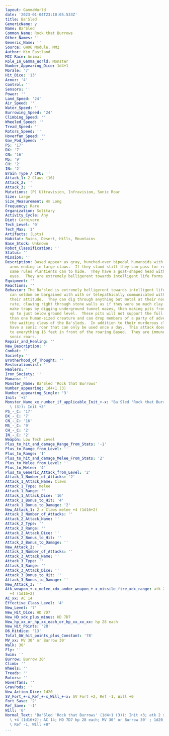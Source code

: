 ```yaml
---
layout: GammaWorld
date: '2023-01-04T23:10:05.533Z'
title: Ba'Sled
GenericName: y
Name: Ba'Sled
Common_Name: Rock that Burrows
Other_Names: ''
Generic_Name: ''
Source: GW06 Module, MM2
Author: Kim Eastland
MCC Race: Animal
Role_In_Gamma_World: Monster
Number_Appearing_Dice: 1d4+1
Morale: '7'
Hit_Dice: '13'
Armor: '4'
Control: ''
Sensors: ''
Power: ''
Land_Speed: '24'
Air_Speed: ''
Water_Speed: ''
Burrowing_Speed: '24'
Climbing_Speed: ''
Wheeled_Speed: ''
Tread_Speed: ''
Rotors_Speed: ''
Hoverfan_Speed: ''
Gav_Pod_Speed: ''
PS: '17'
DX: '7'
CN: '16'
MS: '9'
CH: '2'
IN: '2'
Brain Type / CPU: ''
Attack_1: 2 Claws (16)
Attack_2: ''
Attack_3: ''
Mutations: (P) Ultravision, Infravision, Sonic Roar
Size: Large
Size_Measurement: 4m Long
Frequency: Rare
Organization: Solitary
Activity_Cycle: Any
Diet: Carnivore
Tech_Level: '0'
Tech_Max: '1'
Artifacts: (Lots)
Habitat: Ruins, Desert, Hills, Mountains
Base_Stock: Unknown
Robot_Classification: ''
Status: ''
Mission: ''
Description: Based appear as gray, hunched-over bipedal humanoids with long, apeish
  arms ending in large claws.  If they stand still they can pass for rocks using the
  same rules Plantients can to hide.  They have a goat-shaped head with two wide set
  eyes.  They are extremely belligerent towards intelligent life forms.
Equipment: ''
Reactions: ''
Behavior: The Ba'sled is extremely belligerent towards intelligent life forms.  They
  can seldom be bargained with with or telepathically communicated with because of
  their attitude.  They can dig through anything but metal at their normal movement
  rate, clawing right through stone walls as if they were so much clay.  They often
  make traps by digging underground tunnel mazes, then making pits from the tunnel
  up to just below ground level.  These pits will not support the full weight of more
  than one human-sized creature and can drop members of a party of adventurers into
  the waiting claws of the Ba'sleds.  In addition to their murderous claws they also
  have a sonic roar that can only be used once a day.  This attack does 1d5 damage
  to everything 15 feet in front of the roaring Based.  They are immune to their own
  sonic roars.
Repair_and_Healing: ''
New_Description: ''
Combat: ''
Society: ''
Brotherhood_of_Thought: ''
Restorationsist: ''
Healers: ''
Iron_Society: ''
Humans: ''
Monster_Name: Ba'Sled 'Rock that Burrows'
Number_appearing: 1d4+1 (3)
Number_appearing_Single: '3'
Init: '+3'
Monster_Name_xx_number_if_applicable_Init_+-x: "Ba'Sled 'Rock that Burrows' (1d4+1\
  \ (3)): Init +3"
PS_-_C: '17'
DX_-_C: '7'
CN_-_C: '16'
MS_-_C: '9'
CH_-_C: '2'
IN_-_C: '2'
Weapon: Low Tech Level
Plus_to_hit_and_damage_Range_from_Stats: '-1'
Plus_to_Range_from_Level: ''
Plus_to_Range: '1'
Plus_to_hit_and_damage_Melee_From_Stats: '2'
Plus_to_Melee_from_Level: ''
Plus_to_Melee: '4'
Plus_to_Generic_Attack_from_Level: '2'
Attack_1_Number_of_Attacks: '2'
Attack_1_Attack_Name: Claws
Attack_1_Type: melee
Attack_1_Range: ''
Attack_1_Attack_Dice: '16'
Attack_1_Bonus_to_Hit: '4'
Attack_1_Bonus_to_Damage: '2'
New_Attack_1: 2 x Claws melee +4 (1d16+2)
Attack_2_Number_of_Attacks: ''
Attack_2_Attack_Name: ''
Attack_2_Type: ''
Attack_2_Range: ''
Attack_2_Attack_Dice: ''
Attack_2_Bonus_to_Hit: ''
Attack_2_Bonus_to_Damage: ''
New_Attack_2: ''
Attack_3_Number_of_Attacks: ''
Attack_3_Attack_Name: ''
Attack_3_Type: ''
Attack_3_Range: ''
Attack_3_Attack_Dice: ''
Attack_3_Bonus_to_Hit: ''
Attack_3_Bonus_to_Damage: ''
New_Attack_3: ''
Atk_weapon_+-x_melee_xdx_andor_weapon_+-x_missile_fire_xdx_range: atk 2 x claws melee
  +4 (1d16+2)
AC_xx: AC 14
Effective_Class_Level: '4'
New_Level: '7'
New_Hit_Dice: HD 7D7
New_HD_xdx_plus_minus: HD 7D7
New_hp_xx_or_hp_xx_each_or_hp_xx_xx_xx: hp 28 each
New_Hit_Points: '28'
D6_Hitdice: '13'
Total_GW_hit_points_plus_Constant: '78'
MV_xx: MV 30' or Burrow 30'
Walk: 30'
Fly: ''
Swim: ''
Burrow: Burrow 30'
Climb: ''
Wheels: ''
Treads: ''
Rotors: ''
Hoverfans: ''
GravPods: ''
New_Action_Dice: 1d20
SV_Fort_+-x_Ref_+-x_Will_+-x: SV Fort +2, Ref -1, Will +0
Fort_Save: '2'
Ref_Save: '-1'
Will: '0'
Normal_Text: "Ba'Sled 'Rock that Burrows' (1d4+1 (3)): Init +3; atk 2 x claws melee\
  \ +4 (1d16+2); AC 14; HD 7D7 hp 28 each; MV 30' or Burrow 30' ; 1d20; SV Fort +2,\
  \ Ref -1, Will +0"
...
```

